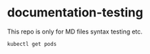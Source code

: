 # documentation-testing
This repo is only for MD files syntax testing etc.

````bash
kubectl get pods
````
